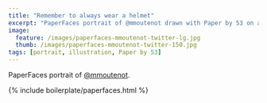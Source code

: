 ```yaml
---
title: "Remember to always wear a helmet"
excerpt: "PaperFaces portrait of @mmoutenot drawn with Paper by 53 on an iPad."
image: 
  feature: /images/paperfaces-mmoutenot-twitter-lg.jpg
  thumb: /images/paperfaces-mmoutenot-twitter-150.jpg
tags: [portrait, illustration, Paper by 53]
---
```


PaperFaces portrait of [@mmoutenot](http://twitter.com/mmoutenot).

{% include boilerplate/paperfaces.html %}